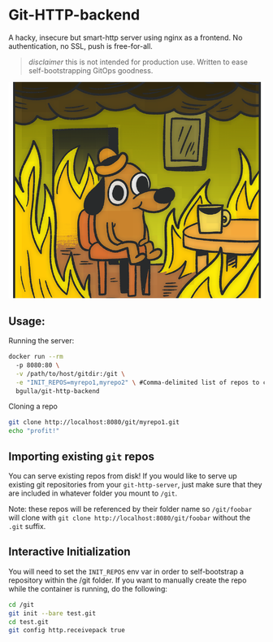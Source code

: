 # Git-HTTP-backend
A hacky, insecure but smart-http server using nginx as a frontend. No authentication, no SSL, push is free-for-all.

> _disclaimer_ this is not intended for production use. Written to ease self-bootstrapping GitOps goodness.

![git-http-backend](static/thisisfine.png?raw=true)


## Usage:

Running the server: 
```bash
docker run --rm 
  -p 8080:80 \
  -v /path/to/host/gitdir:/git \
  -e "INIT_REPOS=myrepo1,myrepo2" \ #Comma-delimited list of repos to create at initialization 
  bgulla/git-http-backend
```

Cloning a repo
```bash
git clone http://localhost:8080/git/myrepo1.git
echo "profit!"
```

## Importing existing `git` repos
You can serve existing repos from disk! If you would like to serve up existing git repositories from your `git-http-server`, just make sure that they are included in whatever folder you mount to `/git`. 

Note: these repos will be referenced by their folder name so `/git/foobar` will clone with `git clone http://localhost:8080/git/foobar` without the `.git` suffix.  

## Interactive Initialization
You will need to set the `INIT_REPOS` env var in order to self-bootstrap a repository within the /git folder. If you want to manually create the repo while the container is running, do the following:

```bash
cd /git
git init --bare test.git
cd test.git
git config http.receivepack true
```

